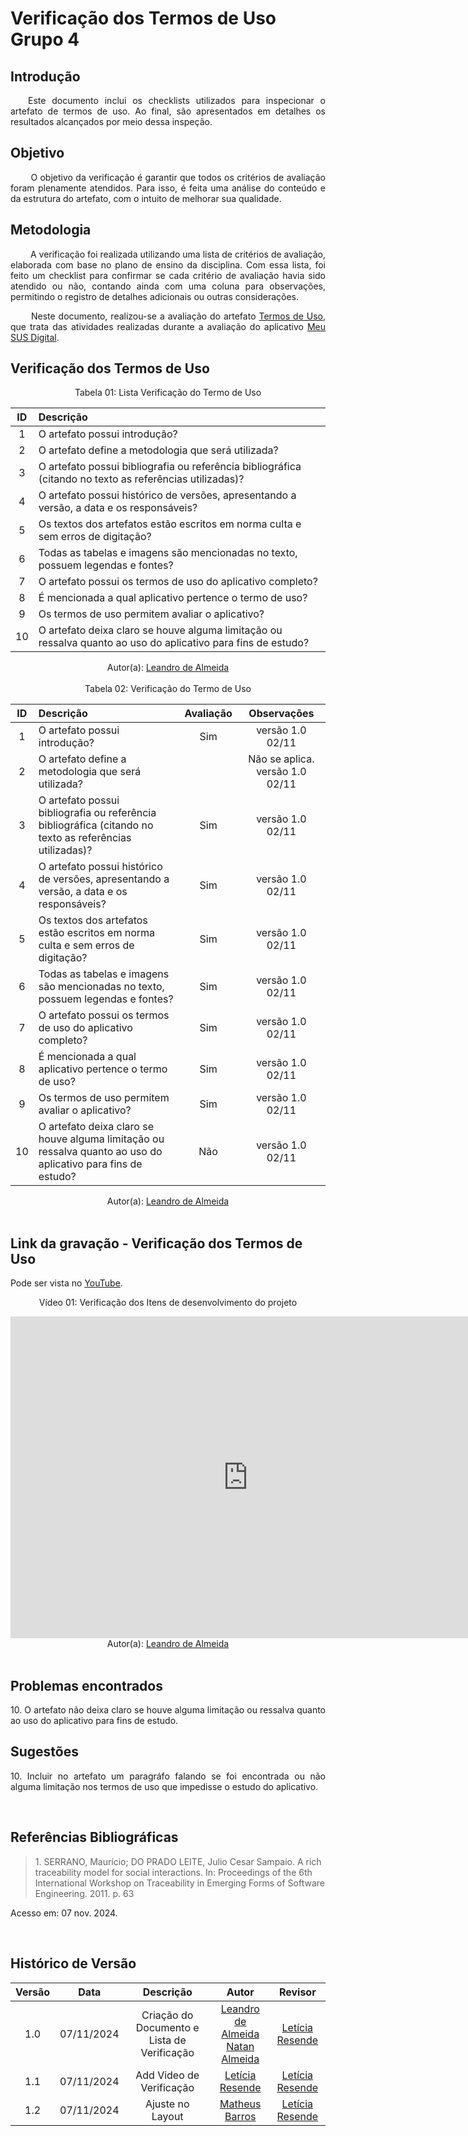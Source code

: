 # Verificação dos Termos de Uso Grupo 4

## Introdução
<p align="justify">
&emsp;&emsp;Este documento inclui os checklists utilizados para inspecionar o artefato de termos de uso. Ao final, são apresentados em detalhes os resultados alcançados por meio dessa inspeção.
</p>

## Objetivo

<p align="justify">
&emsp;&emsp; O objetivo da verificação é garantir que todos os critérios de avaliação foram plenamente atendidos. Para isso, é feita uma análise do conteúdo e da estrutura do artefato, com o intuito de melhorar sua qualidade.
</p>

## Metodologia
<p align="justify">
&emsp;&emsp; A verificação foi realizada utilizando uma lista de critérios de avaliação, elaborada com base no plano de ensino da disciplina. Com essa lista, foi feito um checklist para confirmar se cada critério de avaliação havia sido atendido ou não, contando ainda com uma coluna para observações, permitindo o registro de detalhes adicionais ou outras considerações.</p>

<p align="justify">
&emsp;&emsp; Neste documento, realizou-se a avaliação do artefato <a href="https://requisitos-de-software.github.io/2024.2-MeuSUSDigital/planejamento/termo-de-uso/" target = "_blank">Termos de Uso</a>, que trata das atividades realizadas durante a avaliação do aplicativo <a href="https://play.google.com/store/apps/details?id=br.gov.datasus.cnsdigital&hl=pt_BR" target = "_blank">Meu SUS Digital</a>.
</p>

## Verificação dos Termos de Uso

<center>Tabela 01: Lista Verificação do Termo de Uso</center>

| **ID** | **Descrição** |
| :----: | :------------------------------------------------------------------------------------------------------------ |
| 1  | O artefato possui introdução? |
| 2  | O artefato define a metodologia que será utilizada? |
| 3  | O artefato possui bibliografia ou referência bibliográfica (citando no texto as referências utilizadas)? |
| 4  | O artefato possui histórico de versões, apresentando a versão, a data e os responsáveis? |
| 5  | Os textos dos artefatos estão escritos em norma culta e sem erros de digitação? |
| 6  | Todas as tabelas e imagens são mencionadas no texto, possuem legendas e fontes? |
| 7  | O artefato possui os termos de uso do aplicativo completo? |
| 8  | É mencionada a qual aplicativo pertence o termo de uso? |
| 9  | Os termos de uso permitem avaliar o aplicativo? |
| 10 | O artefato deixa claro se houve alguma limitação ou ressalva quanto ao uso do aplicativo para fins de estudo? |

<center>
 Autor(a): <a href="https://github.com/leomitx10" target = "_blank">Leandro de Almeida</a>
</center>

<br>

<center>Tabela 02: Verificação do Termo de Uso</center>

| **ID** | **Descrição**                                                                                                     | **Avaliação** | **Observações** |
| :----: | :------------------------------------------------------------------------------------------------------------ | :-------: | :---------: |
|   1    | O artefato possui introdução?                                                                                 |     Sim      |  versão 1.0 02/11           |
|   2    | O artefato define a metodologia que será utilizada?                                                           |           |   Não se aplica. versão 1.0 02/11          |
|   3    | O artefato possui bibliografia ou referência bibliográfica (citando no texto as referências utilizadas)?      |     Sim       |    versão 1.0 02/11         |
|   4    | O artefato possui histórico de versões, apresentando a versão, a data e os responsáveis?                      |     Sim       |   versão 1.0 02/11          |
|   5    | Os textos dos artefatos estão escritos em norma culta e sem erros de digitação?                               |     Sim       |     versão 1.0 02/11        |
|   6    | Todas as tabelas e imagens são mencionadas no texto, possuem legendas e fontes?                               |     Sim       |  versão 1.0 02/11           |
|   7    | O artefato possui os termos de uso do aplicativo completo?                                                    |     Sim       |  versão 1.0 02/11           |
|   8    | É mencionada a qual aplicativo pertence o termo de uso?                                                       |     Sim       | versão 1.0 02/11            |
|   9    | Os termos de uso permitem avaliar o aplicativo?                                                               |     Sim       |  versão 1.0 02/11           |
|   10   |O artefato deixa claro se houve alguma limitação ou ressalva quanto ao uso do aplicativo para fins de estudo?|   Não       |   versão 1.0 02/11          |

<center>
 Autor(a): <a href="https://github.com/leomitx10" target = "_blank">Leandro de Almeida</a>
</center>

<br>

## Link da gravação - Verificação dos Termos de Uso
Pode ser vista no <a href="https://www.youtube.com/watch?v=Th56W9k-VXw" target="_blank">YouTube</a>.

<center>
 <p>Vídeo 01: Verificação dos Itens de desenvolvimento do projeto</p>
<iframe width="760" height="515" src="https://www.youtube.com/embed/Th56W9k-VXw?si=39vf7-L_iLzc-Rhx" title="YouTube video player" frameborder="0" allow="accelerometer; autoplay; clipboard-write; encrypted-media; gyroscope; picture-in-picture; web-share" referrerpolicy="strict-origin-when-cross-origin" allowfullscreen></iframe>
Autor(a): <a href="https://github.com/leomitx10" target = "_blank">Leandro de Almeida</a>
</center>

<br>

## Problemas encontrados
<p align="justify">10. O artefato não deixa claro se houve alguma limitação ou ressalva quanto ao uso do aplicativo para fins de estudo. </p>

## Sugestões
<p align="justify">10. Incluir no artefato um paragráfo falando se foi encontrada ou não alguma limitação nos termos de uso que impedisse o estudo do aplicativo.</p>

<br>

## Referências Bibliográficas

> <p id="1">1. SERRANO, Maurício; DO PRADO LEITE, Julio Cesar Sampaio. A rich traceability model for social interactions. In: Proceedings of the 6th International Workshop on Traceability in Emerging Forms of Software Engineering. 2011. p. 63
   Acesso em: 07 nov. 2024.
</p>
</center>

<br>


## Histórico de Versão

<center>

| Versão |    Data    |      Descrição       |  Autor  | Revisor |
| :----: | :--------: | :------------------: | :-----: | :-----: |
|  1.0   | 07/11/2024 | Criação do Documento e Lista de Verificação | [Leandro de Almeida](https://github.com/leomitx10)<br> [Natan Almeida](https://github.com/natanalmeida03) | [Letícia Resende](https://github.com/LeticiaResende23)|
|  1.1   | 07/11/2024 | Add Video de Verificação | [Letícia Resende](https://github.com/LeticiaResende23) | [Letícia Resende](https://github.com/LeticiaResende23)|
|  1.2   | 07/11/2024 | Ajuste no Layout | [Matheus Barros](https://github.com/Ninja-Haiyai)| [Letícia Resende](https://github.com/LeticiaResende23)|

</center>
